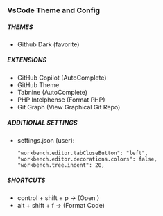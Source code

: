 ### VsCode Theme and Config

##### THEMES
- Github Dark (favorite)

##### EXTENSIONS   
- GitHub Copilot (AutoComplete)
- GitHub Theme    
- Tabnine (AutoComplete)
- PHP Intelphense (Format PHP)
- Git Graph (View Graphical Git Repo)

##### ADDITIONAL SETTINGS   
- settings.json (user):
    ```
    "workbench.editor.tabCloseButton": "left",
    "workbench.editor.decorations.colors": false,
    "workbench.tree.indent": 20,
    ```

##### SHORTCUTS        
- control + shift + p   ->  (Open )
- alt + shift + f       ->  (Format Code)
    
